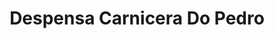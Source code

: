 ---
title: "Despensa Carnicera Do Pedro"
url: /san-justo/despensa-carnicera-do-pedro/
shop: carnicero
---